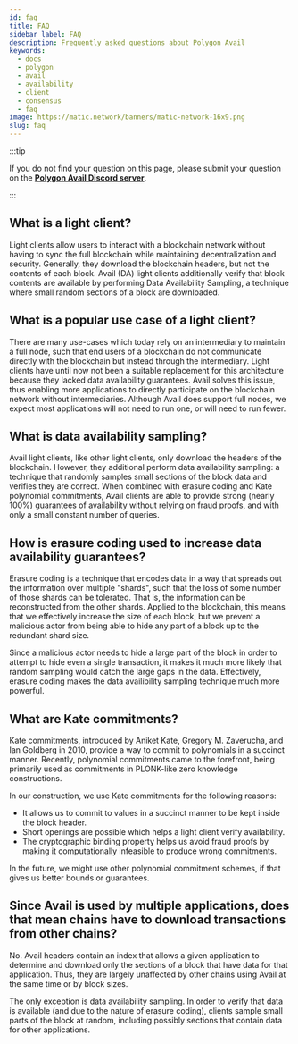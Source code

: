 ```yaml
---
id: faq
title: FAQ
sidebar_label: FAQ
description: Frequently asked questions about Polygon Avail
keywords:
  - docs
  - polygon
  - avail
  - availability
  - client
  - consensus
  - faq
image: https://matic.network/banners/matic-network-16x9.png
slug: faq
---
```


:::tip

If you do not find your question on this page, please submit your question on the 
**[Polygon Avail Discord server](https://discord.gg/jXbK2DDeNt)**.

:::

## What is a light client? 

Light clients allow users to interact with a blockchain network
without having to sync the full blockchain while maintaining
decentralization and security. Generally, they download the blockchain
headers, but not the contents of each block. Avail (DA) light clients
additionally verify that block contents are available by performing
Data Availability Sampling, a technique where small random sections of
a block are downloaded.

## What is a popular use case of a light client?

There are many use-cases which today rely on an intermediary to
maintain a full node, such that end users of a blockchain do not
communicate directly with the blockchain but instead through the
intermediary. Light clients have until now not been a suitable
replacement for this architecture because they lacked data
availability guarantees. Avail solves this issue, thus enabling more
applications to directly participate on the blockchain network without
intermediaries. Although Avail does support full nodes, we expect most
applications will not need to run one, or will need to run fewer.

## What is data availability sampling?

Avail light clients, like other light clients, only download the
headers of the blockchain. However, they additional perform data
availability sampling: a technique that randomly samples small
sections of the block data and verifies they are correct. When
combined with erasure coding and Kate polynomial commitments, Avail
clients are able to provide strong (nearly 100%) guarantees of
availability without relying on fraud proofs, and with only a small
constant number of queries.

## How is erasure coding used to increase data availability guarantees?

Erasure coding is a technique that encodes data in a way that spreads
out the information over multiple "shards", such that the loss of some
number of those shards can be tolerated. That is, the information can
be reconstructed from the other shards. Applied to the blockchain,
this means that we effectively increase the size of each block, but we
prevent a malicious actor from being able to hide any part of a block
up to the redundant shard size.

Since a malicious actor needs to hide a large part of the block in
order to attempt to hide even a single transaction, it makes it much
more likely that random sampling would catch the large gaps in the
data. Effectively, erasure coding makes the data availibility sampling
technique much more powerful.

## What are Kate commitments?

Kate commitments, introduced by Aniket Kate, Gregory M. Zaverucha, and Ian Goldberg in 2010, provide a 
way to commit to polynomials in a succinct manner. Recently, polynomial commitments came to the forefront, 
being primarily used as commitments in PLONK-like zero knowledge constructions.

In our construction, we use Kate commitments for the following reasons:

- It allows us to commit to values in a succinct manner to be kept inside the block header.
- Short openings are possible which helps a light client verify availability.
- The cryptographic binding property helps us avoid fraud proofs by making it computationally infeasible 
  to produce wrong commitments.

<!-- This allows the extension of commitments be same as the commitment to extended data, which proves 
correctness of commitment construction without having access to the entire data of the block. -->

In the future, we might use other polynomial commitment schemes, if that gives us better bounds or guarantees.

## Since Avail is used by multiple applications, does that mean chains have to download transactions from other chains?

No. Avail headers contain an index that allows a given application to
determine and download only the sections of a block that have data for
that application. Thus, they are largely unaffected by other chains
using Avail at the same time or by block sizes.

The only exception is data availability sampling. In order to verify
that data is available (and due to the nature of erasure coding),
clients sample small parts of the block at random, including possibly
sections that contain data for other applications.
